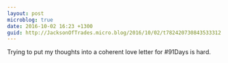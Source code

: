 ```yaml
---
layout: post
microblog: true
date: 2016-10-02 16:23 +1300
guid: http://JacksonOfTrades.micro.blog/2016/10/02/t782420730843533312.html
---
```

Trying to put my thoughts into a coherent love letter for #91Days is hard.
